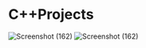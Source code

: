 # C++Projects
![Screenshot (162)](https://github.com/sasserkass/C-Projects/assets/108241701/3cb5c2de-874c-4ac9-ab4b-cb14a0d15ab5)
![Screenshot (162)](https://github.com/sasserkass/C-Projects/assets/108241701/f79f8b76-d7c5-480a-9c71-84d84b1a4df7)

